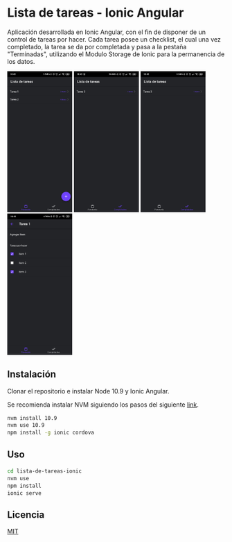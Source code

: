 # Lista de tareas - Ionic Angular

Aplicación desarrollada en Ionic Angular, con el fin de disponer de un control de tareas por hacer. Cada tarea posee un checklist, el cual una vez completado, la tarea se da por completada y pasa a la pestaña "Terminadas", utilizando el Modulo Storage de Ionic para la permanencia de los datos.

<img src="capturas/foto1.jpg" width="150">
<img src="capturas/foto2.jpg" width="150">
<img src="capturas/foto3.jpg" width="150">
<img src="capturas/foto4.jpg" width="150">

## Instalación

Clonar el repositorio e instalar Node 10.9 y Ionic Angular.

Se recomienda instalar NVM siguiendo los pasos del siguiente [link](https://github.com/nvm-sh/nvm).

```bash
nvm install 10.9
nvm use 10.9
npm install -g ionic cordova
```

## Uso

```bash
cd lista-de-tareas-ionic
nvm use
npm install
ionic serve
```

## Licencia
[MIT](https://choosealicense.com/licenses/mit/)
